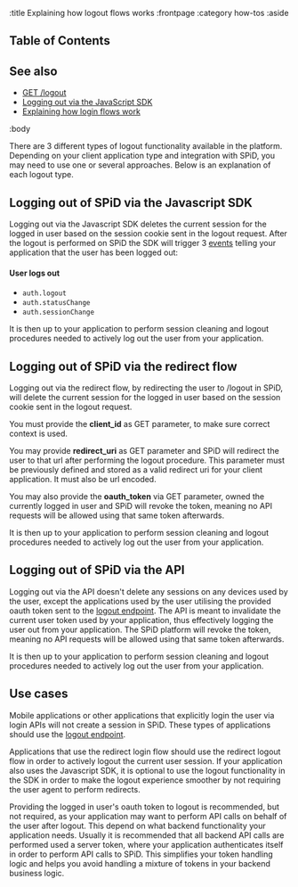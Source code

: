 :title Explaining how logout flows works
:frontpage
:category how-tos
:aside
## Table of Contents

<spid-toc></spid-toc>

## See also

- [GET /logout](/endpoints/GET/logout/)
- [Logging out via the JavaScript SDK](/sdks/js/api-docs/#logout)
- [Explaining how login flows work](/login-flows/)

:body

There are 3 different types of logout functionality available in the platform. Depending on your client application 
type and integration with SPiD, you may need to use one or several approaches. Below is an explanation of each logout 
type.

## Logging out of SPiD via the Javascript SDK
Logging out via the Javascript SDK deletes the current session for the logged in user based on the session cookie sent
in the logout request. After the logout is performed on SPiD the SDK will trigger 3 [events](/sdks/js/events/#available-sdk-events) 
telling your application that the user has been logged out:
#### User logs out

- `auth.logout`
- `auth.statusChange`
- `auth.sessionChange`

It is then up to your application to perform session cleaning and logout procedures needed to actively log out the user
from your application.

## Logging out of SPiD via the redirect flow
Logging out via the redirect flow, by redirecting the user to /logout in SPiD, will delete the current session for the 
logged in user based on the session cookie sent in the logout request.

You must provide the **client_id** as GET parameter, to make sure correct context is used.

You may provide **redirect_uri** as GET parameter and SPiD will redirect the user to that url after performing the logout procedure. This parameter must be previously defined and stored as a valid redirect uri for your client application. It must also be url encoded. 

You may also provide the **oauth_token** via GET parameter, owned the currently logged in user and SPiD will revoke the token, meaning no API requests will be allowed using that same token afterwards. 

It is then up to your application to perform session cleaning and logout procedures needed to actively log out the user
from your application.

## Logging out of SPiD via the API
Logging out via the API doesn't delete any sessions on any devices used by the user, except the applications used by
the user utilising the provided oauth token sent to the [logout endpoint](/endpoints/GET/logout/). 
The API is meant to invalidate the current user token used by your application, thus effectively logging the user out 
from your application. The SPiD platform will revoke the token, meaning no API requests will be allowed using that 
same token afterwards.

It is then up to your application to perform session cleaning and logout procedures needed to actively log out the user
from your application.

## Use cases
Mobile applications or other applications that explicitly login the user via login APIs will not create a session in SPiD.
These types of applications should use the [logout endpoint](/endpoints/GET/logout/).

Applications that use the redirect login flow should use the redirect logout flow in order to actively logout the 
current user session. If your application also uses the Javascript SDK, it is optional to use the logout functionality 
in the SDK in order to make the logout experience smoother by not requiring the user agent to perform redirects.
 
Providing the logged in user's oauth token to logout is recommended, but not required, as your application may want to
perform API calls on behalf of the user after logout. This depend on what backend functionality your application needs.
Usually it is recommended that all backend API calls are performed used a server token, where your application 
authenticates itself in order to perform API calls to SPiD. This simplifies your token handling logic and helps you
avoid handling a mixture of tokens in your backend business logic.
